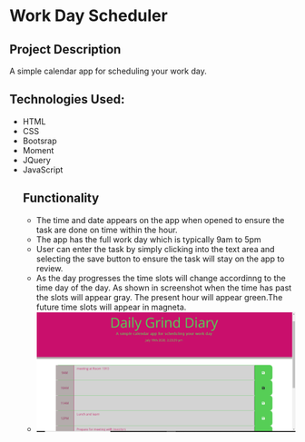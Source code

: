 # Work Day Scheduler 

## Project Description 

A simple calendar app for scheduling your work day. 

## Technologies Used:
<ul>
<li>HTML</li>
<li>CSS</li>
<li>Bootsrap</li>
<li>Moment</li>
<li>JQuery</li>
<li>JavaScript</li>


## Functionality
<ul>
<li> The time and date appears on the app when opened to ensure the task are done on time within the hour. </li>
<li> The app has the full work day which is typically 9am to 5pm </li>
<li> User can enter the task by simply clicking into the text area and selecting the save button to ensure the task will stay on the app to review.</li>
<li> As the day progresses the time slots will change accordinng to the time day of the day. As shown in screenshot when the time has past the slots will appear gray. The present hour will appear green.The future time slots will appear in magneta.<li>


<img src="images/top.png">